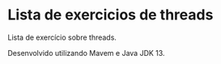 # Lista de exercicios de threads

Lista de exercício sobre threads.

Desenvolvido utilizando Mavem e Java JDK 13.
